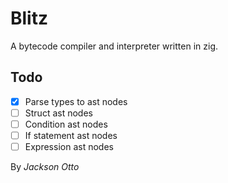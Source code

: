 # Blitz

A bytecode compiler and interpreter written in zig.

## Todo

- [x] Parse types to ast nodes
- [ ] Struct ast nodes
- [ ] Condition ast nodes
- [ ] If statement ast nodes
- [ ] Expression ast nodes

By _Jackson Otto_

